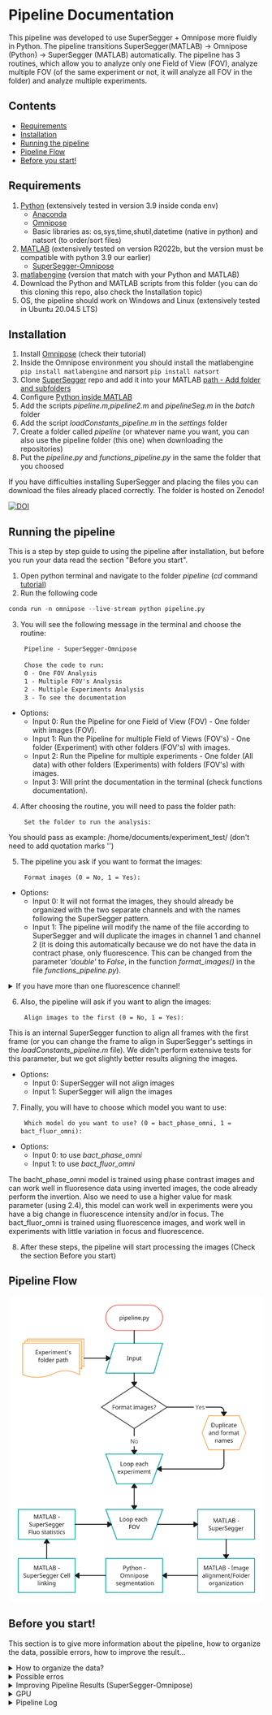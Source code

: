 # Pipeline Documentation

This pipeline was developed to use SuperSegger + Omnipose more fluidly in Python. The pipeline transitions SuperSegger(MATLAB) -> Omnipose (Python) -> SuperSegger (MATLAB) automatically. The pipeline has 3 routines, which allow you to analyze only one Field of View (FOV), analyze multiple FOV (of the same experiment or not, it will analyze all FOV in the folder) and analyze multiple experiments.

## Contents

- [Requirements](#requirements) 
- [Installation](#installation) 
- [Running the pipeline](#running-the-pipeline) 
- [Pipeline Flow](#pipeline-flow)
- [Before you start!](#before-you-start)

## Requirements

1. [Python](https://www.python.org/downloads/) (extensively tested in version 3.9 inside conda env)
   * [Anaconda](https://www.anaconda.com/download/)
   * [Omnipose](https://github.com/kevinjohncutler/omnipose)
   * Basic libraries as: os,sys,time,shutil,datetime (native in python) and natsort (to order/sort files)
2. [MATLAB](https://fr.mathworks.com/products/matlab.html) (extensively tested on version R2022b, but the version must be compatible with python 3.9 our earlier)
   * [SuperSegger-Omnipose](https://github.com/tlo-bot/supersegger-omnipose)
3. [matlabengine](https://pypi.org/project/matlabengine/) (version that match with your Python and MATLAB)
4. Download the Python and MATLAB scripts from this folder (you can do this cloning this repo, also check the Installation topic)
5. OS, the pipeline should work on Windows and Linux (extensively tested in Ubuntu 20.04.5 LTS) 

## Installation

1. Install [Omnipose](https://github.com/kevinjohncutler/omnipose) (check their tutorial)
2. Inside the Omnipose environment you should install the matlabengine `pip install matlabengine` and narsort `pip install natsort`
3. Clone [SuperSegger](https://github.com/tlo-bot/supersegger-omnipose) repo and add it into your MATLAB [path - Add folder and subfolders](https://fr.mathworks.com/help/matlab/matlab_env/add-remove-or-reorder-folders-on-the-search-path.html)
4. Configure [Python inside MATLAB](https://fr.mathworks.com/help/matlab/matlab_external/install-supported-python-implementation.html)
5. Add the scripts _pipeline.m,pipeline2.m_ and _pipelineSeg.m_ in the _batch_ folder
6. Add the script _loadConstants_pipeline.m_ in the _settings_ folder
7. Create a folder called _pipeline_ (or whatever name you want, you can also use the pipeline folder (this one) when downloading the repositories)
8. Put the _pipeline.py_ and _functions_pipeline.py_ in the same the folder that you choosed

If you have difficulties installing SuperSegger and placing the files you can download the files already placed correctly. The folder is hosted on Zenodo!

[![DOI](https://zenodo.org/badge/DOI/10.5281/zenodo.7880822.svg)](https://doi.org/10.5281/zenodo.7880822)

## Running the pipeline

This is a step by step guide to using the pipeline after installation, but before you run your data read the section "Before you start".

1. Open python terminal and navigate to the folder _pipeline_ (_cd_ command [tutorial](https://fernando-mc.github.io/python3-workshop/navigating-with-a-terminal.html))
2. Run the following code
```python
conda run -n omnipose --live-stream python pipeline.py
```
3. You will see the following message in the terminal and choose the routine:

        Pipeline - SuperSegger-Omnipose

        Chose the code to run: 
        0 - One FOV Analysis
        1 - Multiple FOV's Analysis 
        2 - Multiple Experiments Analysis 
        3 - To see the documentation
  
 * Options:
    * Input 0: Run the Pipeline for one Field of View (FOV) - One folder with images (FOV).
    * Input 1: Run the Pipeline for multiple Field of Views (FOV's) - One folder (Experiment) with other folders (FOV's) with images.
    * Input 2: Run the Pipeline for multiple experiments - One folder (All data) with other folders (Experiments) with folders (FOV's) with images.
    * Input 3: Will print the documentation in the terminal (check functions documentation).

4. After choosing the routine, you will need to pass the folder path:

        Set the folder to run the analysis:

You should pass as example: /home/documents/experiment_test/ (don't need to add quotation marks '')

5. The pipeline you ask if you want to format the images:

        Format images (0 = No, 1 = Yes): 
 * Options:
      * Input 0: It will not format the images, they should already be organized with the two separate channels and with the names following the SuperSegger pattern.
      * Input 1: The pipeline will modify the name of the file according to SuperSegger and will duplicate the images in channel 1 and channel 2 (it is doing this automatically because we do not have the data in contract phase, only fluorescence. This can be changed from the parameter _'double'_ to _False_, in the function _format_images()_ in the file _functions_pipeline.py_).

<details>
  <summary>If you have more than one fluorescence channel!</summary>
You will have to modify this function, it is possible to use the same logical structure, continuing to fold the image with GFP and adding a line with a condition and just change the name of the mCherry images to channel 3 (variable "ref_cherry" in function _format_image()_).</details>

6. Also, the pipeline will ask if you want to align the images:

        Align images to the first (0 = No, 1 = Yes):

This is an internal SuperSegger function to align all frames with the first frame (or you can change the frame to align in SuperSegger's settings in the _loadConstants_pipeline.m_ file). We didn't perform extensive tests for this parameter, but we got slightly better results aligning the images.
 * Options:
      * Input 0: SuperSegger will not align images 
      * Input 1: SuperSegger will align the images 

7. Finally, you will have to choose which model you want to use:

        Which model do you want to use? (0 = bact_phase_omni, 1 = bact_fluor_omni):
 * Options:
      * Input 0: to use _bact_phase_omni_ 
      * Input 1: to use _bact_fluor_omni_ 

The bacht_phase_omni model is trained using phase contrast images and can work well in fluoresence data using inverted images, the code already perform the invertion. Also we need to use a higher value for mask parameter (using 2.4), this model can work well in experiments were you have a big change in fluorescence intensity and/or in focus. The bact_fluor_omni is trained using fluorescence images, and work well in experiments with little variation in focus and fluorescence.

8. After these steps, the pipeline will start processing the images (Check the section Before you start)

## Pipeline Flow

<p align="center">
  <img width="500" height="600" src="https://github.com/tuliofalmeida/bacteria/blob/main/pipeline/pipeline.png">
</p>

## Before you start!

This section is to give more information about the pipeline, how to organize the data, possible errors, how to improve the result...

<details>
  <summary>How to organize the data?</summary>
    
  Initially the FOV folders should be named in sequence as "01,02,03,04,05...10,11,12..."to facilitate the writing of the log by the pipeline and for the user to have a notion of which FOV is being analyzed. I believe this has already been solved and the names can be passed as "1,2,3,4,5...10,11,12..." this organization in numbers is important for SuperSegger and the FOV can be checked after the library processing in the 'FOV' column as "xy01,xy02,xy03...". Recently we had an error when analyzing an experiment with problems, each FOV had a different number of images. This led to errors. So before starting the process we probably need to adjust the number of images in each FOV. Unfortunately, we didn`t have time to debug this problem.
  
  To analyze only one FOV
  
    .
    ├── ...
    ├── experiment_folder             # Experiment folder with only one FOV
    │   ├── 01                        # FOV folder --> you must pass THIS FOLDER to the pipeline <--
    │       ├── img0001.tiff          # Inside the folder you should have the images in sequence
    |       ├── img0002.tiff  
    |       ├── img0003.tiff
    |       └── ...                                                                                                  
    └── ...
    
  To analyze multiple FOVs

    .
    ├── ...
    ├── experiment_folder             # Experiment folder with many FOVs --> you must pass THIS FOLDER to the pipeline <--
    │   ├── 01                        # FOV Folder
    │       ├── img0001.tiff          # Inside the folder you should have the images in sequence
    |       ├── img0002.tiff  
    |       └── ...  
    |   ├── 02                        # FOV Folder
    │       ├── img0001.tiff          # Inside the folder you should have the images in sequence
    |       ├── img0002.tiff  
    |       └── ...   
    |   ├── 03                        # FOV Folder
    │       ├── img0001.tiff          # Inside the folder you should have the images in sequence
    |       ├── img0002.tiff  
    |       └── ...  
    └── ...

   To analyze multiple Experiments          
 
    .                                                                                                                            
    ├── all_experiments_folder        # Folder with all experiments --> you must pass THIS FOLDER to the pipeline <--
    |   ├── experiment_1_folder       # Experiment folder with many FOVs
    │       ├── 01                    # FOV Folder
    │           ├── img0001.tiff      # Inside the folder you should have the images in sequence
    |           ├── img0002.tiff  
    |           └── ...  
    |       ├── 02                    # FOV Folder
    │           ├── img0001.tiff      # Inside the folder you should have the images in sequence
    |           ├── img0002.tiff  
    |           └── ...   
    |       ├── 03                    # FOV Folder
    │           ├── img0001.tiff      # Inside the folder you should have the images in sequence
    |           ├── img0002.tiff  
    |           └── ...   
    |   ├── experiment_2_folder       # Experiment folder with many FOVs 
    │       ├── 01                    # FOV Folder
    │           ├── img0001.tiff      # Inside the folder you should have the images in sequence
    |           ├── img0002.tiff  
    |           └── ...  
    |       ├── 02                    # FOV Folder
    │           ├── img0001.tiff      # Inside the folder you should have the images in sequence
    |           ├── img0002.tiff  
    |           └── ...   
    |       ├── 03                    # FOV Folder
    │           ├── img0001.tiff      # Inside the folder you should have the images in sequence
    |           ├── img0002.tiff  
    |           └── ...
    |   ├── experiment_3_folder       # Experiment folder with many FOVs 
    │       ├── 01                    # FOV Folder
    │           ├── img0001.tiff      # Inside the folder you should have the images in sequence
    |           ├── img0002.tiff  
    |           └── ...  
    |       ├── 02                    # FOV Folder
    │           ├── img0001.tiff      # Inside the folder you should have the images in sequence
    |           ├── img0002.tiff  
    |           └── ...   
    |       ├── 03                    # FOV Folder
    │           ├── img0001.tiff      # Inside the folder you should have the images in sequence
    |           ├── img0002.tiff
    |           └── ... 
    └── ...
</details>

<details>
  <summary>Possible erros</summary>
  
  Several things can produce an error in this code, because it has not been tested with much variability. If you get an error following this tutorial, check if the data is organized correctly, if all paths are correct, if the choices made in the pipeline are correct (the value of the inputs). Then, try to run it again ! Another thing that can be involved is different versions of packages needed by python/matlab and the OS used, the installation should be done carefully. If errors persist please open an [Issue here on GitHub](https://github.com/tuliofalmeida/bacteria/issues/new)! When creating an Issue try to be as specific as possible, put the complete error (copy and paste), tell how it happened, add a screenshot of the terminal.
  I believe SuperSegger is designed to analyze a single FOV at a time, so when trying to run multiple FOVs the folders must have the same amount of images.
  
</details>

<details>
  <summary>Improving Pipeline Results (SuperSegger-Omnipose)</summary>
  
  1. There are different ways to improve the pipeline result. The more controlled the experiment is (focus, stability, fluorescence level...) the easier it is for both software to perform well. A classic rule of machine learning and deep learning is GIGO (Garbage In Garbage Out), if the data isn't good, the model cannot perform well.
  2. For reasons of time, it was not possible to train a specific network for use. But, it is possible to adjust some parameters to improve the Omnipose segmentation process. If the two nets with pre-set parameters don't perform well on your data, you can test different networks (for E.coli basically _bact_phase_omni_ and _bact_fluor_omni_) and parameters (for us the most important was the _mask_) using the [Omnipose GUI](https://github.com/kevinjohncutler/omnipose). Using the interface you can add an image (by dragging it to the interface) and adjust the parameters for segmentation. After the segmentation if you like the results, in the bottom left corner of the screen you will see the code line to use these parameters. These parameters must be added manually in the pipeline code (I advise to test them in one FOV using the One FOV mode). To modify the network parameters used, you must change in the _functions_pipeline.py_ file the function you want to use (_one_fov()_,_multiple_fovs()_ or _multiple_experiments()_) and look for the line that contains a condition `if model == 0` (for the _bact_phase_omni_ model) and `elif model == 1` (for the _bact_fluor_omni_ model). After this condition you will have a command `os.system('python -m omnipose ...')` and inside this function you should make the changes. Type this to open the GUI:
  
          conda activate omnipose   # or the name that you choosed to the omnipose env
          python -m omnipose        # this will open the interface

  3. If you adjust the Omnipose parameters it does not improve the results. You may need to retrain the SuperSegger algorithm and an Omnipose network. For computational power reasons and convenience, I suggest you start by trying to retrain SuperSegger for the data ([how to train SuperSegger](https://github.com/wiggins-lab/SuperSegger/wiki/Creating-your-own-constants-file)), if not, you may need to train an Omnipose network. Training an Omnipose network is a little more complex, as you will need to create the reference masks for your images (labeling) and without a GPU this process can be time consuming. To do this, it will be necessary to interact with the Omnipose codes to train the data and the necessary organization of the images ([here](https://github.com/kevinjohncutler/omnipose#how-to-train-omnipose)). Also it might be interesting to read about the [CellPose](https://github.com/MouseLand/cellpose) process and there is also a project/repository that has tutorials on how to create masks and train networks that might be useful [ZeroCostDL4Mic](https://github.com/HenriquesLab/ZeroCostDL4Mic/wiki) (An alternative to the lack of GPU is to carry out the training using GoogleColab, they explain how to do this in this repository).
  4. Something that can be added is a pre-processing step to remove noise and improve the focus of images [paper](https://www.sciencedirect.com/science/article/pii/S2001037022001192). 

</details>

<details>
  <summary>GPU</summary>
  
  If you have a GPU, just configure it (check the [Omnipose Tutorial](https://github.com/kevinjohncutler/omnipose#gpu-support)). So I believe that the omnipose will automatically use it without the need to change the code, if necessary it should be changed the same way you select the network parameters (same line of code).
  
</details>

<details>
  <summary>Pipeline Log</summary>
  
  After running the analyses the pipeline saves in the project folder a .txt file with the time spent by the code in each FOV.
  
</details>

